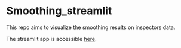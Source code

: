 # Smoothing_streamlit

This repo aims to visualize the smoothing results on inspectors data. 

The streamlit app is accessible [here](https://aminebarkaoui-smoothing-streamlit-mainscript-9gmuao.streamlitapp.com/).